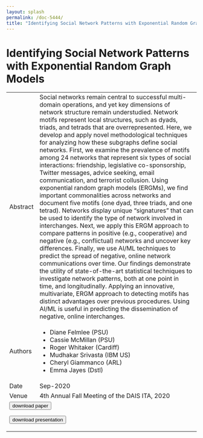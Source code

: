 ```yaml
---
layout: splash
permalink: /doc-5444/
title: "Identifying Social Network Patterns with Exponential Random Graph Models"
---
```


# Identifying Social Network Patterns with Exponential Random Graph Models

<table>
    <tbody>
    <tr>
        <td>Abstract</td>
        <td>Social networks remain central to successful multi-domain operations, and yet key dimensions of network structure remain understudied. Network motifs represent local structures, such as dyads, triads, and tetrads that are overrepresented. Here, we develop and apply novel methodological techniques for analyzing how these subgraphs define social networks. First, we examine the prevalence of motifs among 24 networks that represent six types of social interactions: friendship, legislative co-sponsorship, Twitter messages, advice seeking, email communication, and terrorist collusion. Using exponential random graph models (ERGMs), we find important commonalities across networks and document five motifs (one dyad, three triads, and one tetrad). Networks display unique “signatures” that can be used to identify the type of network involved in interchanges. Next, we apply this ERGM approach to compare patterns in positive (e.g., cooperative) and negative (e.g., conflictual) networks and uncover key differences. Finally, we use AI/ML techniques to predict the spread of negative, online network communications over time. Our findings demonstrate the utility of state-of-the-art statistical techniques to investigate network patterns, both at one point in time, and longitudinally. Applying an innovative, multivariate, ERGM approach to detecting motifs has distinct advantages over previous procedures. Using AI/ML is useful in predicting the dissemination of negative, online interchanges.</td>
    </tr>
    <tr>
        <td>Authors</td>
        <td>
            <ul>
                <li>Diane Felmlee (PSU)</li>
                <li>Cassie McMillan (PSU)</li>
                <li>Roger Whitaker (Cardiff)</li>
                <li>Mudhakar Srivasta (IBM US)</li>
                <li>Cheryl Giammanco (ARL)</li>
                <li>Emma Jayes (Dstl)</li>
            </ul>
        </td>
    </tr>
    <tr>
        <td>Date</td>
        <td>Sep-2020</td>
    </tr>
    <tr>
        <td>Venue</td>
        <td>4th Annual Fall Meeting of the DAIS ITA, 2020</td>
    </tr>
        <tr>
            <td colspan="2">
                <form method="get" action="https://ibm.box.com/v/doc-5444-paper">
                    <button type="submit">download paper</button>
                </form>
                <form method="get" action="https://ibm.box.com/v/doc-5444-slides">
                    <button type="submit">download presentation</button>
                </form>
            </td>
        </tr>
    </tbody>
</table>
